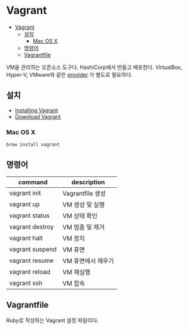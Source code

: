 # Vagrant

- [Vagrant](#vagrant)
  - [설치](#설치)
    - [Mac OS X](#mac-os-x)
  - [명령어](#명령어)
  - [Vagrantfile](#vagrantfile)

VM을 관리하는 오픈소스 도구다.
HashiCorp에서 만들고 배포한다.
VirtualBox, Hyper-V, VMware와 같은
[provider](https://www.vagrantup.com/docs/providers)
가 별도로 필요하다.

## 설치

- [Installing Vagrant](https://www.vagrantup.com/docs/v2.3.0/installation)
- [Download Vagrant](https://www.vagrantup.com/downloads)

### Mac OS X

```sh
brew install vagrant
```

## 명령어

| command         | description        |
| --------------- | ------------------ |
| vagrant init    | Vagrantfile 생성   |
| vagrant up      | VM 생성 및 실행    |
| vagrant status  | VM 상태 확인       |
| vagrant destroy | VM 멈춤 및 제거    |
| vagrant halt    | VM 정지            |
| vagrant suspend | VM 휴면            |
| vagrant resume  | VM 휴면에서 깨우기 |
| vagrant reload  | VM 재실행          |
| vagrant ssh     | VM 접속            |

## Vagrantfile

Ruby로 작성하는 Vagrant 설정 파일이다.
